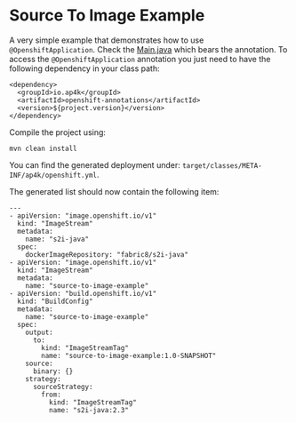 # Source To Image Example 

A very simple example that demonstrates how to use `@OpenshiftApplication`.
Check the [Main.java](src/main/java/io/ap4k/examples/openshift/Main.java) which bears the annotation.
To access the `@OpenshiftApplication` annotation you just need to have the following dependency in your
class path:

    <dependency>
      <groupId>io.ap4k</groupId>
      <artifactId>openshift-annotations</artifactId>
      <version>${project.version}</version>
    </dependency>
    
Compile the project using:

    mvn clean install
    
You can find the generated deployment under: `target/classes/META-INF/ap4k/openshift.yml`.

The generated list should now contain the following item:

    ---
    - apiVersion: "image.openshift.io/v1"
      kind: "ImageStream"
      metadata:
        name: "s2i-java"
      spec:
        dockerImageRepository: "fabric8/s2i-java"
    - apiVersion: "image.openshift.io/v1"
      kind: "ImageStream"
      metadata:
        name: "source-to-image-example"
    - apiVersion: "build.openshift.io/v1"
      kind: "BuildConfig"
      metadata:
        name: "source-to-image-example"
      spec:
        output:
          to:
            kind: "ImageStreamTag"
            name: "source-to-image-example:1.0-SNAPSHOT"
        source:
          binary: {}
        strategy:
          sourceStrategy:
            from:
              kind: "ImageStreamTag"
              name: "s2i-java:2.3"
    
